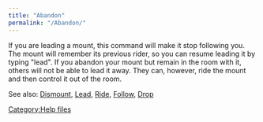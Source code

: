 ```yaml
---
title: "Abandon"
permalink: "/Abandon/"
---
```


If you are leading a mount, this command will make it stop following
you. The mount will remember its previous rider, so you can resume
leading it by typing "lead". If you abandon your mount but remain in the
room with it, others will not be able to lead it away. They can,
however, ride the mount and then control it out of the room.

See also: [Dismount](Dismount "wikilink"), [Lead](Lead "wikilink"),
[Ride](Ride "wikilink"), [Follow](Follow "wikilink"),
[Drop](Drop "wikilink")

[Category:Help files](Category:Help_files "wikilink")